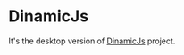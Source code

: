 # DinamicJs

It's the desktop version of [DinamicJs](https://github.com/Waxer59/DinamicJs) project.
